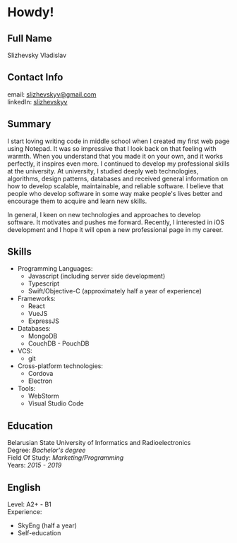 # Howdy!

## Full Name ##
Slizhevsky Vladislav
## Contact Info ##
email: slizhevskyv@gmail.com  
linkedIn: [slizhevskyv](https://www.linkedin.com/in/slizhevskyv)
## Summary ##
I start loving writing code in middle school when I created my first web page using Notepad. It was so impressive that I look back on that feeling with warmth. When you understand that you made it on your own, and it works perfectly, it inspires even more. I continued to develop my professional skills at the university. At university, I studied deeply web technologies, algorithms, design patterns, databases and received general information on how to develop scalable, maintainable, and reliable software. I believe that people who develop software in some way make people's lives better and encourage them to acquire and learn new skills.

In general, I keen on new technologies and approaches to develop software. It motivates and pushes me forward. Recently, I interested in iOS development and I hope it will open a new professional page in my career.
## Skills ##
* Programming Languages:
    - Javascript (including server side development)
    - Typescript
    - Swift/Objective-C (approximately half a year of experience)
* Frameworks:
    - React
    - VueJS
    - ExpressJS
* Databases:
    - MongoDB
    - CouchDB - PouchDB
* VCS:
    - git
* Cross-platform technologies:
    - Cordova
    - Electron
* Tools:
    - WebStorm
    - Visual Studio Code

## Education ##
Belarusian State University of Informatics and Radioelectronics    
Degree: *Bachelor's degree*  
Field Of Study: *Marketing/Programming*  
Years: *2015 - 2019*

## English ##
Level: A2+ - B1  
Experience:
* SkyEng (half a year)
* Self-education